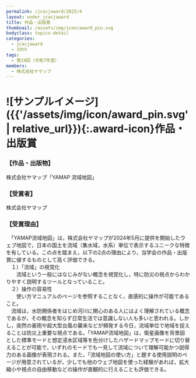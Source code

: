 ```yaml
---
permalink: /jcacjaward/2025/4
layout: under_jcacjaward
title: 作品・出版賞
thumbnail: /assets/img/icon/award_pin.svg
bodyclass: topics-detail
categories:
  - jcacjaward
  - 19th
tags:
  - 第19回（令和7年度）
members:
  - 株式会社ヤマップ
---
```


# ![サンプルイメージ]({{'/assets/img/icon/award_pin.svg' | relative_url}}){:.award-icon}作品・出版賞

### 【作品・出版物】

株式会社ヤマップ「YAMAP 流域地図」

### 【受賞者】

株式会社ヤマップ

### 【受賞理由】

　「YAMAP流域地図」は，株式会社ヤマップが2024年5月に提供を開始したウェブ地図で，日本の国土を流域（集水域，水系）単位で表示するユニークな特徴を有している。この点を踏まえ，以下の2点の理由により，当学会の作品・出版賞に値するものとして高く評価できる。 <br>
　１）「流域」の視覚化 <br>
　　流域という一般にはなじみがない概念を視覚化し，特に防災の視点からわかりやすく説明するツールとなっていること。 <br>
　２）操作の容易性 <br>
　　使い方マニュアルのページを参照することなく，直感的に操作が可能であること。 <br>
　流域は，水防関係者をはじめ河川に関心のある人にはよく理解されている概念であるが，その概念を知らず日常生活では意識しない人も多いと思われる。しかし，突然の豪雨や超大型台風の襲来などが頻発する今日，流域単位で地域を捉えることは防災上重要な視点である。「YAMAP流域地図」は，衛星画像を背景図とした標準モードと想定浸水区域等を色分けしたハザードマップモードに切り替えることが可能で，いずれのモードでも一見して流域について理解可能かつ説得力のある画像が表現される。また，「流域地図の使い方」と題する使用説明のページが用意されているが，少しでも他のウェブ地図を使った経験があれば，拡大縮小や視点の自由移動などの操作が直観的に行えることも評価できる。
